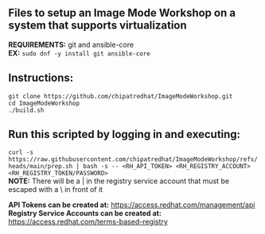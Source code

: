 ## Files to setup an Image Mode Workshop on a system that supports virtualization  
**REQUIREMENTS:** git and ansible-core  
**EX:** `sudo dnf -y install git ansible-core`   

## Instructions:  
`git clone https://github.com/chipatredhat/ImageModeWorkshop.git`  
`cd ImageModeWorkshop`  
`./build.sh`  


## Run this scripted by logging in and executing:  
`curl -s https://raw.githubusercontent.com/chipatredhat/ImageModeWorkshop/refs/heads/main/prep.sh | bash -s -- <RH_API_TOKEN> <RH_REGISTRY_ACCOUNT> <RH_REGISTRY_TOKEN/PASSWORD>`  
**NOTE:**  There will be a | in the registry service account that must be escaped with a \ in front of it  

**API Tokens can be created at:** https://access.redhat.com/management/api  
**Registry Service Accounts can be created at:**  https://access.redhat.com/terms-based-registry  
